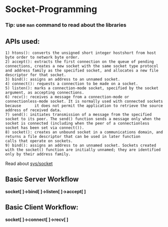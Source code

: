 # Socket-Programming
### Tip: use `man` command to read about the libraries
## APIs used:
```
1) htons(): converts the unsigned short integer hostshort from host byte order to network byte order. 
2) accept(): extracts the first connection on the queue of pending connections, creates a new socket with the same socket type protocol and address family as the specified socket, and allocates a new file descriptor for that socket.
3) bind(): assigns an address to an unnamed socket.
4) connect(): requests a connection to be made on a socket.
5) listen(): marks a connection-mode socket, specified by the socket argument, as accepting connections.
6) recv(): receives a message from a connection-mode or connectionless-mode socket. It is normally used with connected sockets because      it does not permit the application to retrieve the source address of received data.
7) send(): initiates transmission of a message from the specified socket to its peer. The send() function sends a message only when the     socket is connected (including when the peer of a connectionless socket has been set via connect()).
8) socket(): creates an unbound socket in a communications domain, and returns a file descriptor that can be used in later function         calls that operate on sockets.
9) bind(): assigns an address to an unnamed socket. Sockets created with the socket() function are initially unnamed; they are identified only by their address family.
```
Read about [sys/socket](https://pubs.opengroup.org/onlinepubs/009619199/syssocketh.htm)

## Basic Server Workflow 
**socket[ ]->bind[ ]->listen[ ]->accept[ ]**

## Basic Client Workflow: 
**socket[ ]->connect[ ]->recv[ ]**


